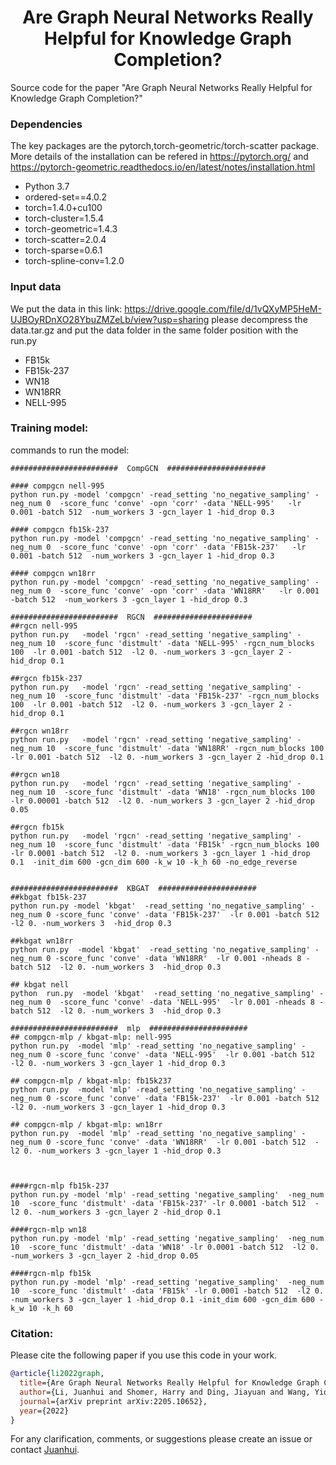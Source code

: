
<!-- <h1 align="center">
  CompGCN
</h1>
 -->
<h1 align="center">Are Graph Neural Networks Really Helpful for Knowledge Graph Completion?</h1>
Source code for the paper "Are Graph Neural Networks Really Helpful for Knowledge Graph Completion?"

### Dependencies

The key packages are the pytorch,torch-geometric/torch-scatter package. More details of the installation can be refered in https://pytorch.org/ and https://pytorch-geometric.readthedocs.io/en/latest/notes/installation.html

-  Python 3.7
- ordered-set==4.0.2
- torch=1.4.0+cu100
- torch-cluster=1.5.4
- torch-geometric=1.4.3
- torch-scatter=2.0.4
- torch-sparse=0.6.1
- torch-spline-conv=1.2.0



### Input data
We put the data in this link: https://drive.google.com/file/d/1vQXyMP5HeM-UJBOyRDnXO28YbuZMZeLb/view?usp=sharing
please decompress the data.tar.gz and put the data folder in the same folder position with the run.py 

- FB15k
- FB15k-237
- WN18
- WN18RR
- NELL-995

### Training model:
commands to run the model:

```shell
########################  CompGCN  ######################

#### compgcn nell-995
python run.py -model 'compgcn' -read_setting 'no_negative_sampling' -neg_num 0  -score_func 'conve' -opn 'corr' -data 'NELL-995'   -lr 0.001 -batch 512  -num_workers 3 -gcn_layer 1 -hid_drop 0.3  

#### compgcn fb15k-237
python run.py -model 'compgcn' -read_setting 'no_negative_sampling' -neg_num 0  -score_func 'conve' -opn 'corr' -data 'FB15k-237'   -lr 0.001 -batch 512  -num_workers 3 -gcn_layer 1 -hid_drop 0.3  

#### compgcn wn18rr
python run.py -model 'compgcn' -read_setting 'no_negative_sampling' -neg_num 0  -score_func 'conve' -opn 'corr' -data 'WN18RR'   -lr 0.001 -batch 512  -num_workers 3 -gcn_layer 1 -hid_drop 0.3  

########################  RGCN  ######################
##rgcn nell-995
python run.py   -model 'rgcn' -read_setting 'negative_sampling' -neg_num 10  -score_func 'distmult' -data 'NELL-995' -rgcn_num_blocks 100  -lr 0.001 -batch 512  -l2 0. -num_workers 3 -gcn_layer 2 -hid_drop 0.1 

##rgcn fb15k-237
python run.py   -model 'rgcn' -read_setting 'negative_sampling' -neg_num 10  -score_func 'distmult' -data 'FB15k-237' -rgcn_num_blocks 100  -lr 0.001 -batch 512  -l2 0. -num_workers 3 -gcn_layer 2 -hid_drop 0.1 

##rgcn wn18rr
python run.py   -model 'rgcn' -read_setting 'negative_sampling' -neg_num 10  -score_func 'distmult' -data 'WN18RR' -rgcn_num_blocks 100  -lr 0.001 -batch 512  -l2 0. -num_workers 3 -gcn_layer 2 -hid_drop 0.1 

##rgcn wn18
python run.py   -model 'rgcn' -read_setting 'negative_sampling' -neg_num 10  -score_func 'distmult' -data 'WN18' -rgcn_num_blocks 100  -lr 0.00001 -batch 512  -l2 0. -num_workers 3 -gcn_layer 2 -hid_drop 0.05 

##rgcn fb15k
python run.py   -model 'rgcn' -read_setting 'negative_sampling' -neg_num 10  -score_func 'distmult' -data 'FB15k' -rgcn_num_blocks 100  -lr 0.0001 -batch 512  -l2 0. -num_workers 3 -gcn_layer 1 -hid_drop 0.1  -init_dim 600 -gcn_dim 600 -k_w 10 -k_h 60 -no_edge_reverse


########################  KBGAT  ######################
##kbgat fb15k-237
python run.py -model 'kbgat'  -read_setting 'no_negative_sampling' -neg_num 0 -score_func 'conve' -data 'FB15k-237'  -lr 0.001 -batch 512  -l2 0. -num_workers 3  -hid_drop 0.3 

##kbgat wn18rr 
python run.py  -model 'kbgat'  -read_setting 'no_negative_sampling' -neg_num 0 -score_func 'conve' -data 'WN18RR'  -lr 0.001 -nheads 8 -batch 512  -l2 0. -num_workers 3  -hid_drop 0.3

## kbgat nell 
python  run.py  -model 'kbgat'  -read_setting 'no_negative_sampling' -neg_num 0  -score_func 'conve' -data 'NELL-995'  -lr 0.001 -nheads 8 -batch 512  -l2 0. -num_workers 3  -hid_drop 0.3  

########################  mlp  ######################
## compgcn-mlp / kbgat-mlp: nell-995
python run.py  -model 'mlp' -read_setting 'no_negative_sampling' -neg_num 0 -score_func 'conve' -data 'NELL-995'  -lr 0.001 -batch 512  -l2 0. -num_workers 3 -gcn_layer 1 -hid_drop 0.3 

## compgcn-mlp / kbgat-mlp: fb15k237
python run.py  -model 'mlp' -read_setting 'no_negative_sampling' -neg_num 0 -score_func 'conve' -data 'FB15k-237'  -lr 0.001 -batch 512  -l2 0. -num_workers 3 -gcn_layer 1 -hid_drop 0.3  

## compgcn-mlp / kbgat-mlp: wn18rr
python run.py  -model 'mlp' -read_setting 'no_negative_sampling' -neg_num 0 -score_func 'conve' -data 'WN18RR'  -lr 0.001 -batch 512  -l2 0. -num_workers 3 -gcn_layer 1 -hid_drop 0.3  



####rgcn-mlp fb15k-237
python run.py -model 'mlp' -read_setting 'negative_sampling'  -neg_num 10  -score_func 'distmult' -data 'FB15k-237' -lr 0.0001 -batch 512  -l2 0. -num_workers 3 -gcn_layer 2 -hid_drop 0.1 

####rgcn-mlp wn18
python run.py -model 'mlp' -read_setting 'negative_sampling'  -neg_num 10  -score_func 'distmult' -data 'WN18' -lr 0.0001 -batch 512  -l2 0. -num_workers 3 -gcn_layer 2 -hid_drop 0.05 
  
####rgcn-mlp fb15k
python run.py -model 'mlp' -read_setting 'negative_sampling'  -neg_num 10  -score_func 'distmult' -data 'FB15k' -lr 0.0001 -batch 512  -l2 0. -num_workers 3 -gcn_layer 1 -hid_drop 0.1 -init_dim 600 -gcn_dim 600 -k_w 10 -k_h 60 
```

### Citation:
Please cite the following paper if you use this code in your work.
```bibtex
@article{li2022graph,
  title={Are Graph Neural Networks Really Helpful for Knowledge Graph Completion?},
  author={Li, Juanhui and Shomer, Harry and Ding, Jiayuan and Wang, Yiqi and Ma, Yao and Shah, Neil and Tang, Jiliang and Yin, Dawei},
  journal={arXiv preprint arXiv:2205.10652},
  year={2022}
}
```
For any clarification, comments, or suggestions please create an issue or contact [Juanhui](https://github.com/Juanhui28).
